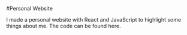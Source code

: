 #Personal Website

I made a personal website with React and JavaScript to highlight some things about me. The code can be found here.
